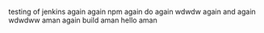 testing of jenkins
again
again npm 
again
do again
wdwdw
again and again
wdwdww
aman 
again build aman
hello aman
